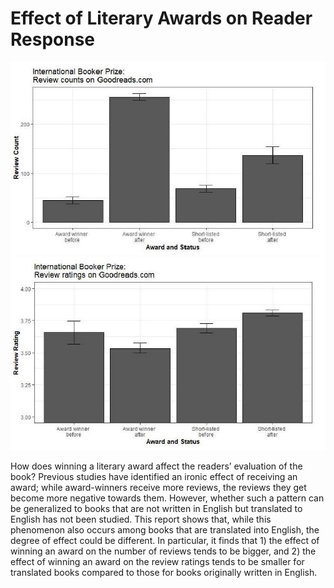 # Effect of Literary Awards on Reader Response 

![image](https://github.com/JuneJLim/Booker_prize_book_reviews/blob/main/image/graph1.jpg?raw=true)
![image](https://github.com/JuneJLim/Booker_prize_book_reviews/blob/main/image/graph2.jpg?raw=true)

How does winning a literary award affect the readers’ evaluation of the book? Previous studies have identified an ironic effect of receiving an award; while award-winners receive more reviews, the reviews they get become more negative towards them. However, whether such a pattern can be generalized to books that are not written in English but translated to English has not been studied. This report shows that, while this phenomenon also occurs among books that are translated into English, the degree of effect could be different. In particular, it finds that 1) the effect of winning an award on the number of reviews tends to be bigger, and 2) the effect of winning an award on the review ratings tends to be smaller for translated books compared to those for books originally written in English.

